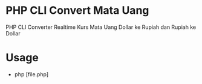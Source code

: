 # PHP CLI Convert Mata Uang
PHP CLI Converter Realtime Kurs Mata Uang Dollar ke Rupiah dan Rupiah ke Dollar

# Usage
- php [file.php]
